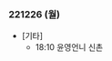 ### 221226 (월)

- [기타]
	- 18:10 윤영언니 신촌

<!--stackedit_data:
eyJoaXN0b3J5IjpbLTEyNDAyNDcxMjZdfQ==
-->